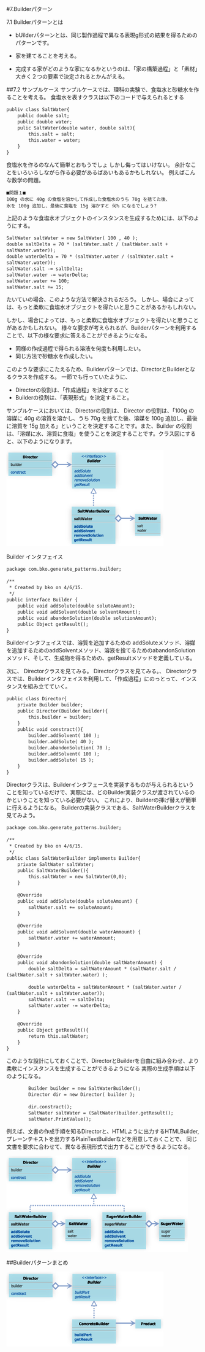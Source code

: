 #7.Builderパターン


7.1 Builderパターンとは

- bUilderパターンとは、同じ製作過程で異なる表現g形式の結果を得るためのパターンです。

- 家を建てることを考える。

- 完成する家がどのような家になるかというのは、「家の構築過程」と「素材」大きく２つの要素で決定されるとかんがえる。


##7.2 サンプルケース
サンプルケースでは、理科の実験で、食塩水と砂糖水を作ることを考える。
食塩水を表すクラスは以下のコードで与えられるとする

```
publiv class SaltWater{
	public double salt;
	public double water;
	pulic SaltWater(double water, double salt){
		this.salt = salt;
		this.water = water;
	}
}

```

食塩水を作るのなんて簡単とおもうでしょ
しかし侮ってはいけない。
余計なことをいろいろしながら作る必要があるばあいもあるかもしれない。
例えばこんな数学の問題。

	■問題１■
  	100g の水に 40g の食塩を溶かして作成した食塩水のうち 70g を捨てた後、
	水を 100g 追加し、最後に食塩を 15g 溶かすと 何% になるでしょう?　
	
上記のような食塩水オブジェクトのインスタンスを生成するためには、以下のようにする。

```
SaltWater saltWater = new SaltWater( 100 , 40 );
double saltDelta = 70 * (saltWater.salt / (saltWater.salt + saltWater.water));
double waterDelta = 70 * (saltWater.water / (saltWater.salt + saltWater.water));
saltWater.salt -= saltDelta;
saltWater.water -= waterDelta;
saltWater.water += 100;
saltWater.salt += 15;
```

たいていの場合、このような方法で解決されるだろう。
しかし、場合によっては、もっと柔軟に食塩水オブジェクトを得たいと思うことがあるかもしれない。



しかし、場合によっては、もっと柔軟に食塩水オブジェクトを得たいと思うことがあるかもしれない。
様々な要求が考えられるが、Builderパターンを利用することで、以下の様な要求に答えることができるようになる。

- 同様の作成過程で得られる溶液を何度も利用したい。
- 同じ方法で砂糖水を作成したい。

このような要求にこたえるため、Builderパターンでは、DirectorとBuilderとなるクラスを作成する。
一節でも行っていたように、

- Directorの役割は、「作成過程」を決定すること
- Builderの役割は、「表現形式」を決定すること。

サンプルケースにおいては、Directorの役割は、 Director の役割は、「100g の溶媒に 40g の溶質を溶かし、うち 70g を捨てた後、溶媒を 100g 追加し、最後に溶質を 15g 加える」ということを決定することです。また、Builder の役割は、「溶媒に水、溶質に食塩」を使うことを決定することです。クラス図にすると、以下のようになります。

![builder](../img/builder/builder1.gif)

Builder インタフェイス

```
package com.bko.generate_patterns.builder;

/**
 * Created by bko on 4/6/15.
 */
public interface Builder {
    public void addSolute(double soluteAmount);
    public void addSolvent(double solventAmount);
    public void abandonSolution(double solutionAmount);
    public Object getResult();
}

```

Builderインタフェイスでは、溶質を追加するための addSoluteメソッド、溶媒を追加するためのaddSolventメソッド、溶液を捨てるためのabandonSolutionメソッド、そして、生成物を得るための、getResultメソッドを定義している。

次に、 Directorクラスを見てみる。
Directorクラスを見てみる。、
Directorクラスでは、Builderインタフェイスを利用して、「作成過程」にのっとって、インスタンスを組み立てていく。

```
public class Director{
    private Builder builder;
    public Director(Builder builder){
        this.builder = builder;
    }
    public void constract(){
        builder.addSolvent( 100 );
        builder.addSolute( 40 );
        builder.abandonSolution( 70 );
        builder.addSolvent( 100 );
        builder.addSolute( 15 );
    }
}
```


Directorクラスは、Builderインタフェースを実装するものが与えられるということを知っているだけで、実際には、どのBuilder実装クラスが渡されているのかということを知っている必要がない。
これにより、Builderの挿げ替えが簡単に行えるようになる。
Builderの実装クラスである、SaltWaterBuilderクラスを見てみよう。

```
package com.bko.generate_patterns.builder;

/**
 * Created by bko on 4/6/15.
 */
public class SaltWaterBuilder implements Builder{
    private SaltWater saltWater;
    public SaltWaterBuilder(){
        this.saltWater = new SaltWater(0,0);
    }

    @Override
    public void addSolute(double soluteAmount) {
        saltWater.salt += soluteAmount;
    }

    @Override
    public void addSolvent(double waterAmmount) {
        saltWater.water += waterAmmount;
    }

    @Override
    public void abandonSolution(double saltWaterAmount) {
        double saltDelta = saltWaterAmount * (saltWater.salt / (saltWater.salt + saltWater.water) );

        double waterDelta = saltWaterAmount * (saltWater.water / (saltWater.salt + saltWater.water));
        saltWater.salt -= saltDelta;
        saltWater.water -= waterDelta;
    }

    @Override
    public Object getResult(){
        return this.saltWater;
    }
}

```

このような設計にしておくことで、DirectorとBuilderを自由に組み合わせ、より柔軟にインスタンスを生成することができるようになる
実際の生成手順は以下のようになる。

```
        Builder builder = new SaltWaterBuilder();
        Director dir = new Director( builder );

        dir.constract();
        SaltWater saltWater = (SaltWater)builder.getResult();
        saltWater.PrintValue();
```
例えば、文書の作成手順を知るDirectorと、HTMLように出力するHTMLBuilder,プレーンテキストを出力するPlainTextBuilderなどを用意しておくことで、
同じ文書を要求に合わせて、異なる表現形式で出力することができるようになる。


![builder](../img/builder/builder2.gif)

##Builderパターンまとめ

![builder](../img/builder/builder3.gif)
  
 